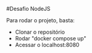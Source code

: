 #Desafio NodeJS

Para rodar o projeto, basta:
- Clonar o repositório
- Rodar "docker compose up"
- Acessar o localhost:8080
